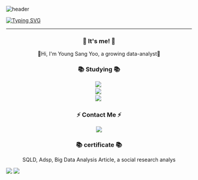 ![header](https://capsule-render.vercel.app/api?type=waving&color=6994CDEE&text=&animation=twinkling&height=80)

[![Typing SVG](https://readme-typing-svg.demolab.com?font=Alkatra&weight=500&size=45&duration=4000&pause=3&color=6993CDEE&center=false&vCenter=false&multiline=true&repeat=true&width=1000&height=100&lines=Welcome+to+Inhee's+GitHub!👋)](https://git.io/typing-svg)

 ---
 
<div align="center">

<h3 align="center">👋 It's me! 👋</h3>
<p align="center">
  🌱Hi, I'm Young Sang Yoo, a growing data-analyst🌱
</p>


<h3 align="center">📚 Studying 📚</h3>
<p align="center">
  <img src="https://img.shields.io/badge/Python-3766AB?style=round-square&logo=Python&logoColor=white"/></a>&nbsp<br>
  <img src="https://img.shields.io/badge/MySQL-%2300f.svg?style=round-square&logo=mysql&logoColor=white"/></a>&nbsp<br>
  <img src="https://img.shields.io/badge/RStudio-blue?logo=RStudio"/></a>&nbsp<br>
</p>


<h3 align="center">⚡️ Contact Me ⚡️</h3>
<p align="center">
  <a href="mailto:dgh06008@gmail.com"><img src="https://img.shields.io/badge/Gmail-d14836?style=flat-square&logo=Gmail&logoColor=white&link=dlsgml7343@gmail.com"/></a>
</p>

<h3 align="center">📚 certificate 📚</h3>
<p align="center">
 SQLD, Adsp, Big Data Analysis Article, a social research analys
</p>

<div align=left>
  <img src="https://github-readme-stats.vercel.app/api/top-langs/?username=youngsang114&layout=compact">
  <img src="https://github-readme-stats.vercel.app/api?username=youngsang114&show_icons=true">
</div>
